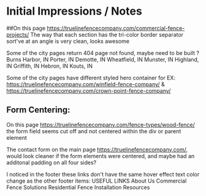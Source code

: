 # Initial Impressions / Notes

##On this page https://truelinefencecompany.com/commercial-fence-projects/
The way that each section has the tri-color border separator sort've at an angle is very clean, looks awesome

Some of the city pages return 404 page not found, maybe need to be built ?
Burns Harbor, IN
Porter, IN
Demotte, IN
Wheatfield, IN
Munster, IN
Highland, IN
Griffith, IN
Hebron, IN
Kouts, IN

Some of the city pages have different styled hero container for EX:
https://truelinefencecompany.com/winfield-fence-company/
&
https://truelinefencecompany.com/crown-point-fence-company/

## Form Centering:

On this page https://truelinefencecompany.com/fence-types/wood-fence/ the form field seems cut off and not centered within the div or parent element

The contact form on the main page https://truelinefencecompany.com/, would look cleaner if the form elements were centered, and maybe had an additonal padding on all four sides?

I noticed in the footer these links don't have the same hover effect text color change as the other footer items: USEFUL LINKS
About Us
Commercial Fence Solutions
Residential Fence Installation
Resources
